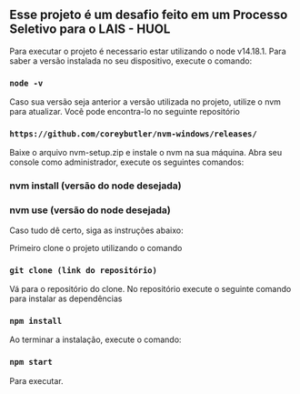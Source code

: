## Esse projeto é um desafio feito em um Processo Seletivo para o LAIS - HUOL

Para executar o projeto é necessario estar utilizando o node v14.18.1.
Para saber a versão instalada no seu dispositivo, execute o comando:
### `node -v`

Caso sua versão seja anterior a versão utilizada no projeto, utilize o nvm para atualizar. Você pode encontra-lo no seguinte repositório 
### `https://github.com/coreybutler/nvm-windows/releases/`
Baixe o arquivo nvm-setup.zip e instale o nvm na sua máquina.
Abra seu console como administrador, execute os seguintes comandos:
### nvm install (versão do node desejada)
### nvm use (versão do node desejada)

Caso tudo dê certo, siga as instruções abaixo:

Primeiro clone o projeto utilizando o comando

### `git clone (link do repositório)`

Vá para o repositório do clone. No repositório execute o seguinte comando para instalar as dependências

### `npm install`

Ao terminar a instalação, execute o comando:

### `npm start`

Para executar.
